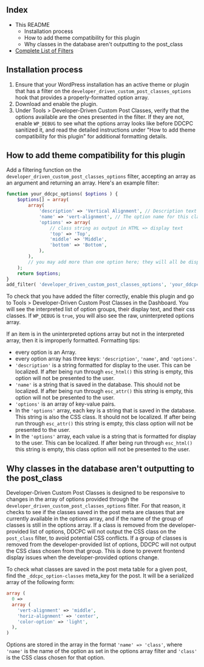 ## Index

- This README
	- Installation process
	- How to add theme compatibility for this plugin
	- Why classes in the database aren't outputting to the post_class
- [Complete List of Filters](./filters.md)

## Installation process

1. Ensure that your WordPress installation has an active theme or plugin that has a filter on the `developer_driven_custom_post_classes_options` hook that provides a properly-formatted option array.
2. Download and enable the plugin.
3. Under Tools > Developer-Driven Custom Post Classes, verify that the options available are the ones presented in the filter. If they are not, enable `WP_DEBUG` to see what the options array looks like before DDCPC sanitized it, and read the detailed instructions under "How to add theme compatibility for this plugin" for additional formatting details.

## How to add theme compatibility for this plugin

Add a filtering function on the `developer_driven_custom_post_classes_options` filter, accepting an array as an argument and returning an array. Here's an example filter:

```php
function your_ddcpc_options( $options ) {
	$options[] = array(
		array(
			'description' => 'Vertical Alignment', // Description text for the meta box
			'name' => 'vert-alignment', // The option name for this class
			'options' => array(
				// class string as output in HTML => display text
				'top' => 'Top',
				'middle' => 'Middle',
				'bottom' => 'Bottom',
			),
		),
		// you may add more than one option here; they will all be displayed.
	);
	return $options;
}
add_filter( 'developer_driven_custom_post_classes_options', 'your_ddcpc_options' );
```

To check that you have added the filter correctly, enable this plugin and go to Tools > Developer-Driven Custom Post Classes in the Dashboard. You will see the interpreted list of option groups, their display text, and their css classes. If `WP_DEBUG` is `true`, you will also see the raw, uninterpreted options array.

If an item is in the uninterpreted options array but not in the interpreted array, then it is improperly formatted. Formatting tips:

- every option is an Array.
- every option array has three keys: `'description'`, `'name'`, and `'options'`.
- `'description'` is a string formatted for display to the user. This can be localized. If after being run through `esc_html()` this string is empty, this option will not be presented to the user.
- `'name'` is a string that is saved in the database. This should not be localized. If after being run through `esc_attr()` this string is empty, this option will not be presented to the user.
- `'options'` is an array of key-value pairs.
- In the `'options'` array, each key is a string that is saved in the database. This string is also the CSS class. It should not be localized. If after being run through `esc_attr()` this string is empty, this class option will not be presented to the user.
- In the `'options'` array, each value is a string that is formatted for display to the user. This can be localized. If after being run through `esc_html()` this string is empty, this class option will not be presented to the user.

## Why classes in the database aren't outputting to the post_class

Developer-Driven Custom Post Classes is designed to be responsive to changes in the array of options provided through the `developer_driven_custom_post_classes_options` filter. For that reason, it checks to see if the classes saved in the post meta are classes that are currently available in the options array, and if the name of the group of classes is still in the options array. If a class is removed from the developer-provided list of options, DDCPC will not output the CSS class on the `post_class` filter, to avoid potential CSS conflicts. If a group of classes is removed from the developer-provided list of options, DDCPC will not output the CSS class chosen from that group. This is done to prevent frontend display issues when the developer-provided options change.

To check what classes are saved in the post meta table for a given post, find the `_ddcpc_option-classes` meta_key for the post. It will be a serialized array of the following form:

```php
array (
  0 => 
  array (
    'vert-alignment' => 'middle',
    'horiz-alignment' => 'center',
    'color-option' => 'light',
  ),
)
```

Options are stored in the array in the format `'name' => 'class'`, where `'name'` is the name of the option as set in the options array filter and `'class'` is the CSS class chosen for that option.
